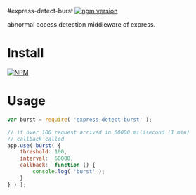 #express-detect-burst [![npm version](https://badge.fury.io/js/express-detect-burst.svg)](http://badge.fury.io/js/express-detect-burst)

abnormal access detection middleware of express.



# Install

[![NPM](https://nodei.co/npm/express-detect-burst.png)](https://npmjs.org/package/express-detect-burst)



# Usage

```javascript
var burst = require( 'express-detect-burst' );

// if over 100 request arrived in 60000 milisecond (1 min)
// callback called
app.use( burst( {
    threshold: 100,
    interval:  60000,
    callback:  function () {
        console.log( 'burst' );
    }
} ) );
```
